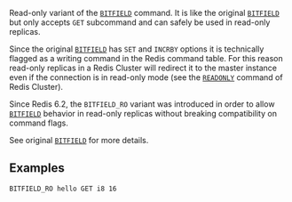 Read-only variant of the [`BITFIELD`](/commands/bitfield) command.
It is like the original [`BITFIELD`](/commands/bitfield) but only accepts `GET` subcommand and can safely be used in read-only replicas.

Since the original [`BITFIELD`](/commands/bitfield) has `SET` and `INCRBY` options it is technically flagged as a writing command in the Redis command table.
For this reason read-only replicas in a Redis Cluster will redirect it to the master instance even if the connection is in read-only mode (see the [`READONLY`](/commands/readonly) command of Redis Cluster).

Since Redis 6.2, the `BITFIELD_RO` variant was introduced in order to allow [`BITFIELD`](/commands/bitfield) behavior in read-only replicas without breaking compatibility on command flags.

See original [`BITFIELD`](/commands/bitfield) for more details.

## Examples

```
BITFIELD_RO hello GET i8 16
```

